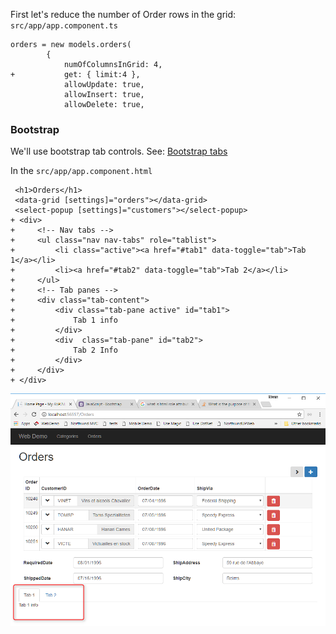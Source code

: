 ﻿First let's reduce the number of Order rows in the grid:
`src/app/app.component.ts`
```csdiff
orders = new models.orders(
        {
            numOfColumnsInGrid: 4,
+           get: { limit:4 },
            allowUpdate: true,
            allowInsert: true,
            allowDelete: true,
```

### Bootstrap
We'll use bootstrap tab controls. See: 
[Bootstrap tabs](https://getbootstrap.com/docs/3.3/javascript/#tabs)

In the `src/app/app.component.html`
```csdiff
 <h1>Orders</h1>
 <data-grid [settings]="orders"></data-grid>
 <select-popup [settings]="customers"></select-popup>
+ <div>
+     <!-- Nav tabs -->
+     <ul class="nav nav-tabs" role="tablist">
+         <li class="active"><a href="#tab1" data-toggle="tab">Tab 1</a></li>
+         <li><a href="#tab2" data-toggle="tab">Tab 2</a></li>
+     </ul>
+     <!-- Tab panes -->
+     <div class="tab-content">
+         <div class="tab-pane active" id="tab1">
+             Tab 1 info
+         </div>
+         <div  class="tab-pane" id="tab2">
+             Tab 2 Info
+         </div>
+     </div>
+ </div>
```
![Basic Tabs](Basic-Tabs.png)